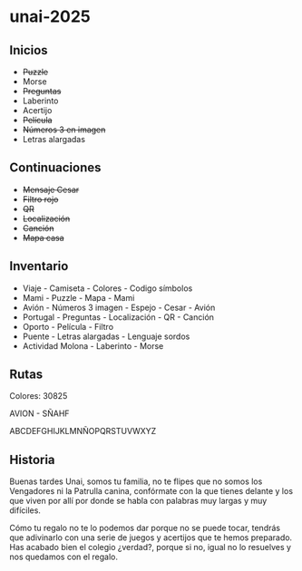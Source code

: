 # unai-2025

## Inicios

* ~~Puzzle~~
* Morse
* ~~Preguntas~~
* Laberinto
* Acertijo
* ~~Película~~
* ~~Números 3 en imagen~~
* Letras alargadas

## Continuaciones

* ~~Mensaje Cesar~~
* ~~Filtro rojo~~
* ~~QR~~
* ~~Localización~~
* ~~Canción~~
* ~~Mapa casa~~

## Inventario



* Viaje - Camiseta - Colores - Codigo símbolos
* Mami - Puzzle - Mapa - Mami
* Avión - Números 3 imagen - Espejo - Cesar - Avión
* Portugal - Preguntas - Localización - QR - Canción
* Oporto - Película - Filtro
* Puente - Letras alargadas - Lenguaje sordos
* Actividad Molona - Laberinto - Morse

## Rutas

Colores: 30825

AVION - SÑAHF

ABCDEFGHIJKLMNÑOPQRSTUVWXYZ

## Historia

Buenas tardes Unai, somos tu familia, no te flipes que no somos los Vengadores ni la Patrulla canina, confórmate con la que tienes delante y los que viven por allí por donde se habla con palabras muy largas y muy difíciles.

Cómo tu regalo no te lo podemos dar porque no se puede tocar, tendrás que adivinarlo con una serie de juegos y acertijos que te hemos preparado. Has acabado bien el colegio ¿verdad?, porque si no, igual no lo resuelves y nos quedamos con el regalo.


